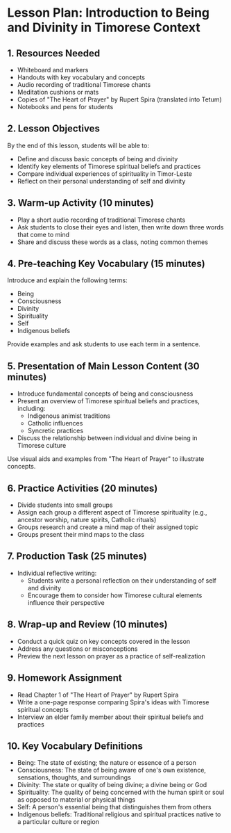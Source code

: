 # Lesson Plan: Introduction to Being and Divinity in Timorese Context

## 1. Resources Needed

- Whiteboard and markers
- Handouts with key vocabulary and concepts
- Audio recording of traditional Timorese chants
- Meditation cushions or mats
- Copies of "The Heart of Prayer" by Rupert Spira (translated into Tetum)
- Notebooks and pens for students

## 2. Lesson Objectives

By the end of this lesson, students will be able to:
- Define and discuss basic concepts of being and divinity
- Identify key elements of Timorese spiritual beliefs and practices
- Compare individual experiences of spirituality in Timor-Leste
- Reflect on their personal understanding of self and divinity

## 3. Warm-up Activity (10 minutes)

- Play a short audio recording of traditional Timorese chants
- Ask students to close their eyes and listen, then write down three words that come to mind
- Share and discuss these words as a class, noting common themes

## 4. Pre-teaching Key Vocabulary (15 minutes)

Introduce and explain the following terms:
- Being
- Consciousness
- Divinity
- Spirituality
- Self
- Indigenous beliefs

Provide examples and ask students to use each term in a sentence.

## 5. Presentation of Main Lesson Content (30 minutes)

- Introduce fundamental concepts of being and consciousness
- Present an overview of Timorese spiritual beliefs and practices, including:
  * Indigenous animist traditions
  * Catholic influences
  * Syncretic practices
- Discuss the relationship between individual and divine being in Timorese culture

Use visual aids and examples from "The Heart of Prayer" to illustrate concepts.

## 6. Practice Activities (20 minutes)

- Divide students into small groups
- Assign each group a different aspect of Timorese spirituality (e.g., ancestor worship, nature spirits, Catholic rituals)
- Groups research and create a mind map of their assigned topic
- Groups present their mind maps to the class

## 7. Production Task (25 minutes)

- Individual reflective writing:
  * Students write a personal reflection on their understanding of self and divinity
  * Encourage them to consider how Timorese cultural elements influence their perspective

## 8. Wrap-up and Review (10 minutes)

- Conduct a quick quiz on key concepts covered in the lesson
- Address any questions or misconceptions
- Preview the next lesson on prayer as a practice of self-realization

## 9. Homework Assignment

- Read Chapter 1 of "The Heart of Prayer" by Rupert Spira
- Write a one-page response comparing Spira's ideas with Timorese spiritual concepts
- Interview an elder family member about their spiritual beliefs and practices

## 10. Key Vocabulary Definitions

- Being: The state of existing; the nature or essence of a person
- Consciousness: The state of being aware of one's own existence, sensations, thoughts, and surroundings
- Divinity: The state or quality of being divine; a divine being or God
- Spirituality: The quality of being concerned with the human spirit or soul as opposed to material or physical things
- Self: A person's essential being that distinguishes them from others
- Indigenous beliefs: Traditional religious and spiritual practices native to a particular culture or region